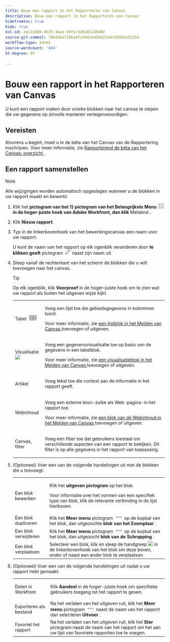```yaml
---
title: Bouw een rapport in het Rapporteren van Canvas
description: Bouw een rapport in het Rapporteren van Canvas
hidefromtoc: true
hide: true
exl-id: eac210d8-0e25-4aae-94f4-b26a81240482
source-git-commit: 70bda5a7186abfa7e8cbd26e25a4c58583a322b4
workflow-type: tm+mt
source-wordcount: '464'
ht-degree: 0%

---
```


# Bouw een rapport in het Rapporteren van Canvas

U kunt een rapport maken door unieke blokken naar het canvas te slepen die uw gegevens op zinvolle manieren vertegenwoordigen.

## Vereisten

Alvorens u begint, moet u in de bèta van het Canvas van de Rapportering inschrijven. Voor meer informatie, zie [ Rapporterend de bèta van het Canvas: overzicht ](/help/quicksilver/product-announcements/betas/canvas-dashboards-beta/reporting-canvas-beta-overview.md).

## Een rapport samenstellen

>[!NOTE]
>
>Alle wijzigingen worden automatisch opgeslagen wanneer u de blokken in uw rapport maakt en bewerkt.

1. Klik het **pictogram van het 1&rbrace; pictogram van het Belangrijkste Menu ![ ](assets/main-menu-icon.png) in de hoger-juiste hoek van Adobe Workfront, dan klik** Meldend **.**
1. Klik **Nieuw rapport**.
1. Typ in de linkerbovenhoek van het bewerkingscanvas een naam voor uw rapport.

   U kunt de naam van het rapport op elk ogenblik veranderen door **te klikken geeft** pictogram ![ uit geeft pictogram ](assets/edit-icon.png) naast zijn naam uit.

1. Sleep vanaf de rechterkant van het scherm de blokken die u wilt toevoegen naar het canvas.

   >[!TIP]
   >
   >Op elk ogenblik, klik **Voorproef** in de hoger-juiste hoek om te zien wat uw rapport als buiten het uitgeven wijze kijkt.

   <table style="table-layout:auto"> 
    <col> 
    <col> 
    <tbody> 
     <tr> 
      <td role="rowheader">Tabel <img src="assets/table-icon.png"></td> 
      <td> <p>Voeg een lijst toe die gebiedsgegevens in kolommen toont.</p> <p>Voor meer informatie, zie <a href="../../../reports-and-dashboards/reporting-canvas/table-blocks/add-or-edit-report-table.md" class="MCXref xref"> een lijstblok in het Melden van Canvas </a> toevoegen of uitgeven.</p> </td> 
     </tr> 
     <tr> 
      <td role="rowheader">Visualisatie <img src="assets/visualization-icon.png"></td> 
      <td> <p>Voeg een gegevensvisualisatie toe op basis van de gegevens in een tabelblok.</p> <p>Voor meer informatie, zie <a href="../../../reports-and-dashboards/reporting-canvas/visualization-blocks/add-or-edit-report-visualization.md" class="MCXref xref"> een visualisatieblok in het Melden van Canvas </a> toevoegen of uitgeven.</p> </td> 
     </tr>
      <tr data-mc-conditions="QuicksilverOrClassic.Draft mode"> 
       <td role="rowheader">Artikel</td> 
       <td> <p>Voeg tekst toe die context aan de informatie in het rapport geeft.</p> </td> 
      </tr>
     <tr data-mc-conditions=""> 
      <td role="rowheader">Webinhoud</td> 
      <td> <p>Voeg een externe bron-zulke als Web-pagina-in het rapport toe.</p> <p>Voor meer informatie, zie <a href="../../../reports-and-dashboards/reporting-canvas/other-blocks/add-or-edt-web-content-block.md" class="MCXref xref"> een blok van de Webinhoud in het Melden van Canvas </a> toevoegen of uitgeven.</p> </td> 
     </tr>
      <tr data-mc-conditions="QuicksilverOrClassic.Draft mode"> 
       <td role="rowheader">Canvas, filter</td> 
       <td> <p>Voeg een filter toe dat gebruikers toestaat om verschillende aspecten van een rapport te bekijken. Dit filter is op alle gegevens in het rapport van toepassing.</p> </td> 
      </tr>
    </tbody> 
   </table>

1. (Optioneel) Voer een van de volgende handelingen uit met de blokken die u toevoegt:

   <table style="table-layout:auto"> 
    <col> 
    <col> 
    <tbody> 
     <tr> 
      <td role="rowheader">Een blok bewerken</td> 
      <td> <p>Klik het <strong> uitgeven pictogram </strong> op het blok.</p> <p>Voor informatie over het vormen van een specifiek type van blok, klik de relevante verbinding in de lijst hierboven.</p> </td> 
     </tr> 
     <tr> 
      <td role="rowheader">Een blok dupliceren</td> 
      <td>Klik het <strong> Meer menu </strong> pictogram <img src="assets/more-icon.png"> op de kopbal van het blok, dan uitgezochte <strong> blok van het Exemplaar </strong>.</td> 
     </tr> 
     <tr> 
      <td role="rowheader">Een blok verwijderen</td> 
      <td>Klik het <strong> Meer menu </strong> pictogram <img src="assets/more-icon.png"> op de kopbal van het blok, dan uitgezocht <strong> blok van de Schrapping </strong>.</td> 
     </tr> 
     <tr> 
      <td role="rowheader">Een blok verplaatsen</td> 
      <td> Selecteer een blok, klik en sleep de handgreep <img src="assets/widget-drag-icon.png" style="max-width: 16px;"> in de linkerbovenhoek van het blok om deze boven, onder of naast een ander blok te verplaatsen.</td> 
     </tr> 
    </tbody> 
   </table>

1. (Optioneel) Voer een van de volgende handelingen uit nadat u uw rapport hebt gemaakt:

   <table style="table-layout:auto"> 
    <col> 
    <col> 
    <tbody> 
     <tr> 
      <td role="rowheader">Delen in Workfront</td> 
      <td> <p>Klik <strong> Aandeel </strong> in de hoger-juiste hoek om specifieke gebruikers toegang tot het rapport te geven.</p> </td> 
     </tr> 
     <tr> 
      <td role="rowheader">Exporteren als bestand</td> 
      <td>Na het verlaten van het uitgeven ruit, klik het <strong> Meer menu </strong> pictogram <img src="assets/more-icon.png"> naast de naam van het rapport dan selecteren <strong> Uitvoer </strong>.</td> 
     </tr> 
     <tr> 
      <td role="rowheader">Favoriet het rapport</td> 
      <td>Na het verlaten van het uitgeven ruit, klik het <strong> Ster </strong> pictogram naast de naam van het rapport om het aan uw lijst van favoriete rapporten toe te voegen.</td> 
     </tr> 
    </tbody> 
   </table>
